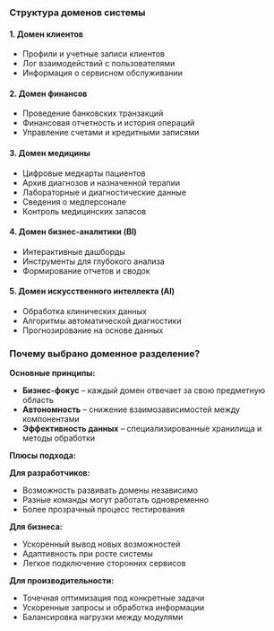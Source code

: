 ### Структура доменов системы  

#### 1. Домен клиентов  
- Профили и учетные записи клиентов  
- Лог взаимодействий с пользователями  
- Информация о сервисном обслуживании  

#### 2. Домен финансов  
- Проведение банковских транзакций  
- Финансовая отчетность и история операций  
- Управление счетами и кредитными записями  

#### 3. Домен медицины  
- Цифровые медкарты пациентов  
- Архив диагнозов и назначенной терапии  
- Лабораторные и диагностические данные  
- Сведения о медперсонале  
- Контроль медицинских запасов  

#### 4. Домен бизнес-аналитики (BI)  
- Интерактивные дашборды  
- Инструменты для глубокого анализа  
- Формирование отчетов и сводок  

#### 5. Домен искусственного интеллекта (AI)  
- Обработка клинических данных  
- Алгоритмы автоматической диагностики  
- Прогнозирование на основе данных  

### Почему выбрано доменное разделение?  

**Основные принципы:**  
- **Бизнес-фокус** – каждый домен отвечает за свою предметную область  
- **Автономность** – снижение взаимозависимостей между компонентами  
- **Эффективность данных** – специализированные хранилища и методы обработки  

**Плюсы подхода:**  

**Для разработчиков:**  
- Возможность развивать домены независимо  
- Разные команды могут работать одновременно  
- Более прозрачный процесс тестирования  

**Для бизнеса:**  
- Ускоренный вывод новых возможностей  
- Адаптивность при росте системы  
- Легкое подключение сторонних сервисов  

**Для производительности:**  
- Точечная оптимизация под конкретные задачи  
- Ускоренные запросы и обработка информации  
- Балансировка нагрузки между модулями